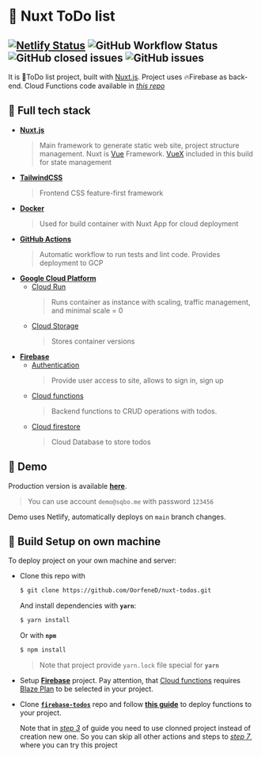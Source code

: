 # 📝 Nuxt ToDo list

[![Netlify Status](https://api.netlify.com/api/v1/badges/39032069-66b0-411f-bf4e-4c9d34124d6a/deploy-status)](https://app.netlify.com/sites/friendly-davinci-11e13f/deploys)
![GitHub Workflow Status](https://img.shields.io/github/workflow/status/OorfeneD/nuxt-todos/Build%20and%20Deploy%20to%20Cloud%20Run)
![GitHub closed issues](https://img.shields.io/github/issues-closed/oorfened/nuxt-todos?color=green)
![GitHub issues](https://img.shields.io/github/issues/oorfened/nuxt-todos?color=informational)
---

It is 📝ToDo list project, built with [Nuxt.js](https://nuxtjs.org/).
Project uses 🔥Firebase as back-end. Cloud Functions code available in [*this repo*](https://github.com/OorfeneD/firebase-todos)

## 🚀 Full tech stack

- [**Nuxt.js**](https://nuxtjs.org/)
  > Main framework to generate static web site, project structure management.
  > Nuxt is [Vue](https://github.com/vuejs) Framework. [VueX](https://github.com/vuejs/vuex) included in this build for state management
- [**TailwindCSS**](https://tailwindcss.com/)
  > Frontend CSS feature-first framework
- [**Docker**](https://www.docker.com/)
  > Used for build container with Nuxt App for cloud deployment
- [**GitHub Actions**](https://github.com/features/actions)
  > Automatic workflow to run tests and lint code. Provides deployment to GCP
- [**Google Cloud Platform**](https://cloud.google.com/)
  - [Cloud Run](https://cloud.google.com/run)
    > Runs container as instance with scaling, traffic management, and minimal scale = 0
  - [Cloud Storage](https://cloud.google.com/storage)
    > Stores container versions
- [**Firebase**](https://firebase.google.com/)
  - [Authentication](https://firebase.google.com/docs/auth)
    > Provide user access to site, allows to sign in, sign up
  - [Cloud functions](https://firebase.google.com/docs/functions)
    > Backend functions to CRUD operations with todos.
  - [Cloud firestore](https://firebase.google.com/docs/firestore)
    > Cloud Database to store todos
## 🎲 Demo

Production version is available [**here**](https://nuxt-todo.sqbo.me).

> You can use account `demo@sqbo.me` with password `123456`

Demo uses Netlify, automatically deploys on `main` branch changes.

## 🔨 Build Setup on own machine 

To deploy project on your own machine and server:
- Clone this repo with
  ```bash
  $ git clone https://github.com/OorfeneD/nuxt-todos.git
  ```
  And install dependencies with **`yarn`**:
  ```bash
  $ yarn install
  ```
  Or with **`npm`**
  ```bash
  $ npm install
  ```
  > Note that project provide `yarn.lock` file special for **`yarn`**

- Setup [**Firebase**](https://firebase.google.com/) project. Pay attention, that [Cloud functions](https://firebase.google.com/docs/functions) requires [Blaze Plan](https://firebase.google.com/pricing) to be selected in your project. 

- Clone [**`firebase-todos`**](https://github.com/OorfeneD/firebase-todos) repo and follow [**this guide**](https://firebase.google.com/docs/functions/get-started) to deploy functions to your project.

  Note that in [*step 3*](https://firebase.google.com/docs/functions/get-started#initialize-your-project) of guide you need to use clonned project instead of creation new one. So you can skip all other actions and steps to [*step 7*](https://firebase.google.com/docs/functions/get-started#emulate-execution-of-your-functions), where you can try this project


